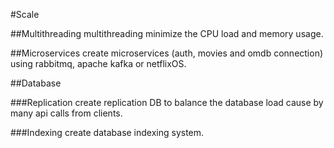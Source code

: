 #Scale

##Multithreading
multithreading minimize the CPU load and memory usage.

##Microservices
create microservices (auth, movies and omdb connection) using rabbitmq, apache kafka or netflixOS.

##Database

###Replication
create replication DB to balance the database load cause by many api calls from clients.

###Indexing
create database indexing system.

